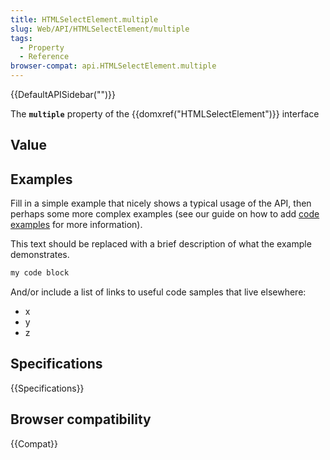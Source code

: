 ```yaml
---
title: HTMLSelectElement.multiple
slug: Web/API/HTMLSelectElement/multiple
tags:
  - Property
  - Reference
browser-compat: api.HTMLSelectElement.multiple
---
```

{{DefaultAPISidebar("")}}

The **`multiple`** property of the {{domxref("HTMLSelectElement")}} interface 

## Value



## Examples

Fill in a simple example that nicely shows a typical usage of the API, then perhaps some more complex examples (see our guide on how to add [code examples](/en-US/docs/MDN/Contribute/Structures/Code_examples) for more information).

This text should be replaced with a brief description of what the example demonstrates.

```js
my code block
```

And/or include a list of links to useful code samples that live elsewhere:

*   x
*   y
*   z

## Specifications

{{Specifications}}

## Browser compatibility

{{Compat}}


